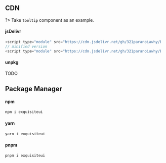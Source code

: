 ## CDN

?> Take `tooltip` component as an example.

<!-- tabs:start -->

#### **jsDelivr**

```JavaScript
<script type="module" src="https://cdn.jsdelivr.net/gh/321paranoiawhy/ExquisiteUI/components/Tooltip/tooltip.js"></script>
// minified version
<script type="module" src="https://cdn.jsdelivr.net/gh/321paranoiawhy/ExquisiteUI/components/Tooltip/tooltip.min.js"></script>
```

#### **unpkg**

TODO

<!-- tabs:end -->

## Package Manager

<!-- tabs:start -->

#### **npm**

```bash
npm i exquisiteui
```

#### **yarn**

```bash
yarn i exquisiteui
```

#### **pnpm**

```bash
pnpm i exquisiteui
```

<!-- tabs:end -->